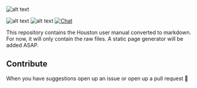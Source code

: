 ![alt text](https://i.imgsafe.org/391744afab.png "Logo")

![alt text](https://img.shields.io/badge/WildStar%20API-15-9975B9.svg "API Version of decompiled usermanual") ![alt text](https://img.shields.io/badge/Version-0.1.3-AAAAAA.svg "Version of the manual") [![Chat](https://img.shields.io/badge/chat-on%20discord-7289da.svg)](https://discord.gg/qd9fxMw)

This repository contains the Houston user manual converted to markdown. For now, it
will only contain the raw files. A static page generator will be added ASAP.

## Contribute
When you have suggestions open up an issue or open up a pull request 💖
